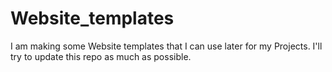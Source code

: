# Website_templates

I am making some Website templates that I can use later for my Projects.
I'll try to update this repo as much as possible.

